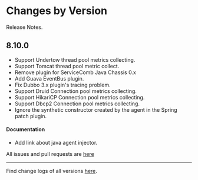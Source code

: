 Changes by Version
==================
Release Notes.

8.10.0
------------------
* Support Undertow thread pool metrics collecting.
* Support Tomcat thread pool metric collect.
* Remove plugin for ServiceComb Java Chassis 0.x
* Add Guava EventBus plugin.
* Fix Dubbo 3.x plugin's tracing problem.
* Support Druid Connection pool metrics collecting.
* Support HikariCP Connection pool metrics collecting.
* Support Dbcp2 Connection pool metrics collecting.
* Ignore the synthetic constructor created by the agent in the Spring patch plugin.

#### Documentation
* Add link about java agent injector.


All issues and pull requests are [here](https://github.com/apache/skywalking/milestone/120?closed=1)

------------------
Find change logs of all versions [here](changes).
